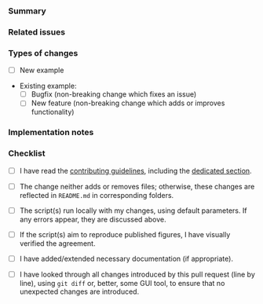<!--Thank you for contributing to ADDA. The following contains the instructions in the comments. You may remove or leave them.--> 

### Summary

<!--Briefly describe the new example or enhancement/bugfix of existing one in examples/ folder.-->

### Related issues

<!--Any nontrivial pull request should first be discussed in the issue. If such issue exists, please mention the issue number here as `related to #...`. Also refer to issues, which discuss possible implementation options, if you chose one of them. Use the phrases `fixes #221` or `closes #135`, when you want an issue to be automatically closed when the pull request is merged.-->

### Types of changes

<!--What types of changes does your code introduce to the example? Put an `x` in the boxes that apply (replacing the space between square brackets).-->

- [ ] New example
- Existing example:
  * [ ] Bugfix (non-breaking change which fixes an issue)
  * [ ] New feature (non-breaking change which adds or improves functionality)

### Implementation notes

<!--Provide any relevant details about how the changes are implemented, how correctness was verified, how other features - if any - are affected. If this is a relatively large or complex change, explain why you chose the solution you did and what alternatives you considered. If that was discussed in issue or somewhere else, refer to it here.-->

### Checklist
<!--Put an `x` in the boxes that apply (replacing the space between square brackets). Typically, all boxes need to be checked before the final merge, but you can also fill these out after creating the PR. If you're unsure about any of them, don't hesitate to ask. If you think that some of them are not relevant, discuss this above.-->

- [ ] I have read the [contributing guidelines](https://github.com/adda-team/adda/wiki/InstructionCommitters), including the [dedicated section](https://github.com/adda-team/adda/wiki/InstructionCommitters#examples).
- [ ] The change neither adds or removes files; otherwise, these changes are reflected in `README.md` in corresponding folders.  
- [ ] The script(s) run locally with my changes, using default parameters. If any errors appear, they are discussed above.
- [ ] If the script(s) aim to reproduce published figures, I have visually verified the agreement.
- [ ] I have added/extended necessary documentation (if appropriate).
- [ ] I have looked through all changes introduced by this pull request (line by line), using `git diff` or, better, some GUI tool, to ensure that no unexpected changes are introduced.

